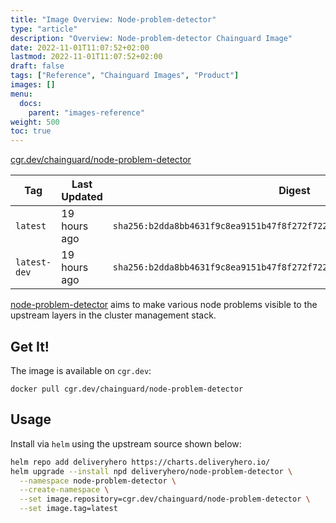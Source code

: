 ```yaml
---
title: "Image Overview: Node-problem-detector"
type: "article"
description: "Overview: Node-problem-detector Chainguard Image"
date: 2022-11-01T11:07:52+02:00
lastmod: 2022-11-01T11:07:52+02:00
draft: false
tags: ["Reference", "Chainguard Images", "Product"]
images: []
menu:
  docs:
    parent: "images-reference"
weight: 500
toc: true
---
```


[cgr.dev/chainguard/node-problem-detector](https://github.com/chainguard-images/images/tree/main/images/node-problem-detector)

| Tag          | Last Updated | Digest                                                                    |
|--------------|--------------|---------------------------------------------------------------------------|
| `latest`     | 19 hours ago | `sha256:b2dda8bb4631f9c8ea9151b47f8f272f7224a28faaa88973727b6a4d2335c7d7` |
| `latest-dev` | 19 hours ago | `sha256:b2dda8bb4631f9c8ea9151b47f8f272f7224a28faaa88973727b6a4d2335c7d7` |



[node-problem-detector](https://github.com/kubernetes/node-problem-detector) aims to make various node problems visible to the upstream layers in the cluster management stack.

## Get It!

The image is available on `cgr.dev`:

```
docker pull cgr.dev/chainguard/node-problem-detector
```

## Usage

Install via `helm` using the upstream source shown below:

```bash
helm repo add deliveryhero https://charts.deliveryhero.io/
helm upgrade --install npd deliveryhero/node-problem-detector \
  --namespace node-problem-detector \
  --create-namespace \
  --set image.repository=cgr.dev/chainguard/node-problem-detector \
  --set image.tag=latest
```
